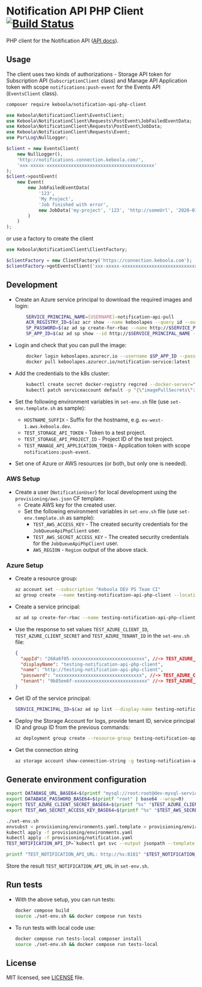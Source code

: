 # Notification API PHP Client [![Build Status](https://dev.azure.com/keboola-dev/notification-api-php-client/_apis/build/status/keboola.notification-api-php-client?branchName=main)](https://dev.azure.com/keboola-dev/notification-api-php-client/_build/latest?definitionId=82&branchName=main)

PHP client for the Notification API ([API docs](https://app.swaggerhub.com/apis/odinuv/notifications-service/1.0.0)).

## Usage
The client uses two kinds of authorizations - Storage API token for Subscription API (`SubscriptionClient` class) and 
Manage API Application token with scope `notifications:push-event` for the Events API (`EventsClient` class).

```bash
composer require keboola/notification-api-php-client
```

```php
use Keboola\NotificationClient\EventsClient;
use Keboola\NotificationClient\Requests\PostEvent\JobFailedEventData;
use Keboola\NotificationClient\Requests\PostEvent\JobData;
use Keboola\NotificationClient\Requests\Event;
use Psr\Log\NullLogger;

$client = new EventsClient(
    new NullLogger(),
    'http://notifications.connection.keboola.com/',
    'xxx-xxxxx-xxxxxxxxxxxxxxxxxxxxxxxxxxxxxxxxxxxxxxxx'
);
$client->postEvent(
    new Event(        
        new JobFailedEventData(
            '123',
            'My Project',
            'Job finished with error',
            new JobData('my-project', '123', 'http://someUrl', '2020-01-02', '2020-01-01', 'my-orchestration')
        )
    )
);
```

or use a factory to create the client

```php
use Keboola\NotificationClient\ClientFactory;

$clientFactory = new ClientFactory('https://connection.keboola.com');
$clientFactory->getEventsClient('xxx-xxxxx-xxxxxxxxxxxxxxxxxxxxxxxxxxxxxxxxxxxxxxxx');
```

## Development
- Create an Azure service principal to download the required images and login:

    ```bash
        SERVICE_PRINCIPAL_NAME=[USERNAME]-notification-api-pull
        ACR_REGISTRY_ID=$(az acr show --name keboolapes --query id --output tsv --subscription c5182964-8dca-42c8-a77a-fa2a3c6946ea)
        SP_PASSWORD=$(az ad sp create-for-rbac --name http://$SERVICE_PRINCIPAL_NAME --scopes $ACR_REGISTRY_ID --role acrpull --query password --output tsv)
        SP_APP_ID=$(az ad sp show --id http://$SERVICE_PRINCIPAL_NAME --query appId --output tsv)    
    ```

- Login and check that you can pull the image:

    ```bash
        docker login keboolapes.azurecr.io --username $SP_APP_ID --password $SP_PASSWORD
        docker pull keboolapes.azurecr.io/notification-service:latest
    ```

- Add the credentials to the k8s cluster:

    ```bash
        kubectl create secret docker-registry regcred --docker-server="https://keboolapes.azurecr.io" --docker-username="$SP_APP_ID" --docker-password="$SP_PASSWORD" --namespace dev-notification-client
        kubectl patch serviceaccount default -p "{\"imagePullSecrets\":[{\"name\":\"regcred\"}]}" --namespace dev-notification-client
    ```

- Set the following environment variables in `set-env.sh` file (use `set-env.template.sh` as sample):
    - `HOSTNAME_SUFFIX` - Suffix for the hostname, e.g. `eu-west-1.aws.keboola.dev`.
    - `TEST_STORAGE_API_TOKEN` - Token to a test project. 
    - `TEST_STORAGE_API_PROJECT_ID` - Project ID of the test project.
    - `TEST_MANAGE_API_APPLICATION_TOKEN` - Application token with scope `notifications:push-event`.

- Set one of Azure or AWS resources (or both, but only one is needed).  

### AWS Setup
- Create a user (`NotificationUser`) for local development using the `provisioning/aws.json` CF template. 
    - Create AWS key for the created user. 
    - Set the following environment variables in `set-env.sh` file (use `set-env.template.sh` as sample):
        - `TEST_AWS_ACCESS_KEY` - The created security credentials for the `JobQueueApiPhpClient` user.
        - `TEST_AWS_SECRET_ACCESS_KEY` - The created security credentials for the `JobQueueApiPhpClient` user.
        - `AWS_REGION` - `Region` output of the above stack.

### Azure Setup

- Create a resource group:
    ```bash
    az account set --subscription "Keboola DEV PS Team CI"
    az group create --name testing-notification-api-php-client --location "East US"
    ```

- Create a service principal:
    ```bash
    az ad sp create-for-rbac --name testing-notification-api-php-client
    ```

- Use the response to set values `TEST_AZURE_CLIENT_ID`, `TEST_AZURE_CLIENT_SECRET` and `TEST_AZURE_TENANT_ID` in the `set-env.sh` file:
    ```json 
    {
      "appId": "268a6f05-xxxxxxxxxxxxxxxxxxxxxxxxxxx", //-> TEST_AZURE_CLIENT_ID
      "displayName": "testing-notification-api-php-client",
      "name": "http://testing-notification-api-php-client",
      "password": "xxxxxxxxxxxxxxxxxxxxxxxxxxxxxxxx", //-> TEST_AZURE_CLIENT_SECRET
      "tenant": "9b85ee6f-xxxxxxxxxxxxxxxxxxxxxxxxxxx" //-> TEST_AZURE_TENANT_ID
    }
    ```

- Get ID of the service principal:
    ```bash
    SERVICE_PRINCIPAL_ID=$(az ad sp list --display-name testing-notification-api-php-client --query "[0].objectId" --output tsv)
    ```
 
- Deploy the Storage Account for logs, provide tenant ID, service principal ID and group ID from the previous commands:
    ```bash
    az deployment group create --resource-group testing-notification-api-php-client --template-file provisioning/azure.json --parameters vault_name=test-notification-client tenant_id=$TEST_AZURE_TENANT_ID service_principal_object_id=$SERVICE_PRINCIPAL_ID
    ```
  
- Get the connection string
    ```bash
    az storage account show-connection-string -g testing-notification-api-php-client -n mirontfcnacc2 --query "connectionString" --output tsv
    ```

## Generate environment configuration

```bash
export DATABASE_URL_BASE64=$(printf "mysql://root:root@dev-mysql-service:3310/notifications?serverVersion=8.0" | base64 --wrap=0)
export DATABASE_PASSWORD_BASE64=$(printf "root" | base64 --wrap=0)
export TEST_AZURE_CLIENT_SECRET_BASE64=$(printf "%s" "$TEST_AZURE_CLIENT_SECRET"| base64 --wrap=0)
export TEST_AWS_SECRET_ACCESS_KEY_BASE64=$(printf "%s" "$TEST_AWS_SECRET_ACCESS_KEY"| base64 --wrap=0)

./set-env.sh
envsubst < provisioning/environments.yaml.template > provisioning/environments.yaml
kubectl apply -f provisioning/environments.yaml
kubectl apply -f provisioning/notification.yaml
TEST_NOTIFICATION_API_IP=`kubectl get svc --output jsonpath --template "{.items[?(@.metadata.name==\"dev-notification-service\")].status.loadBalancer.ingress[].ip}" --namespace=dev-notification-client`

printf "TEST_NOTIFICATION_API_URL: http://%s:8181" "$TEST_NOTIFICATION_API_IP"
```

Store the result `TEST_NOTIFICATION_API_URL` in `set-env.sh`.


## Run tests
- With the above setup, you can run tests:

    ```bash
    docker compose build
    source ./set-env.sh && docker compose run tests
    ```

- To run tests with local code use:

    ```bash
    docker compose run tests-local composer install
    source ./set-env.sh && docker compose run tests-local
    ```

## License

MIT licensed, see [LICENSE](./LICENSE) file.
